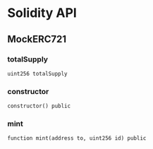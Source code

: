 # Solidity API

## MockERC721

### totalSupply

```solidity
uint256 totalSupply
```

### constructor

```solidity
constructor() public
```

### mint

```solidity
function mint(address to, uint256 id) public
```
